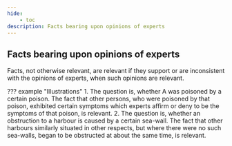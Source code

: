 ```yaml
---
hide:
    - toc
description: Facts bearing upon opinions of experts
---
```


## Facts bearing upon opinions of experts

Facts, not otherwise relevant, are relevant if they support or are inconsistent with the opinions of experts, when such opinions are relevant.

??? example "Illustrations"
    1. The question is, whether A was poisoned by a certain poison. The fact that other persons, who were poisoned by that poison, exhibited certain symptoms which experts affirm or deny to be the symptoms of that poison, is relevant.
    2. The question is, whether an obstruction to a harbour is caused by a certain sea-wall. The fact that other harbours similarly situated in other respects, but where there were no such sea-walls, began to be obstructed at about the same time, is relevant.
